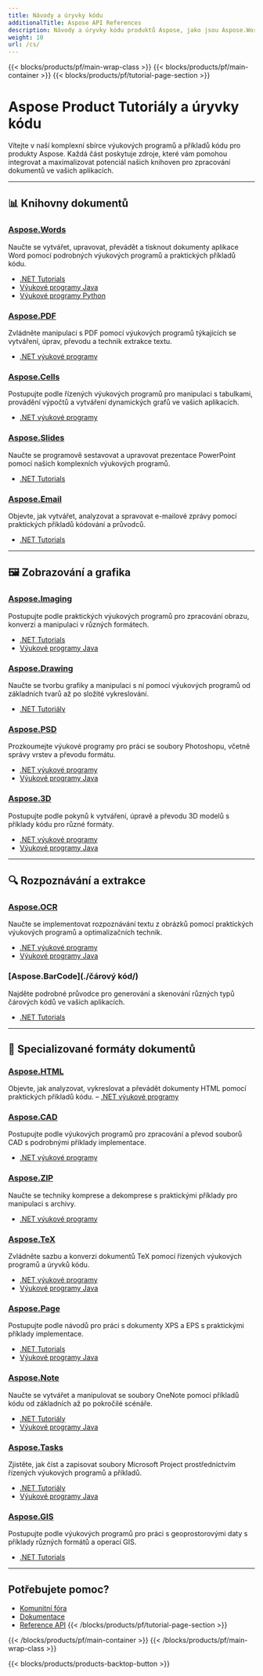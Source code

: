 ```yaml
---
title: Návody a úryvky kódu
additionalTitle: Aspose API References
description: Návody a úryvky kódu produktů Aspose, jako jsou Aspose.Words, Aspose.Cells, Aspose.PDF a další produkty. Zahrnuje základní a pokročilé návody na používání produktů Aspose.
weight: 10
url: /cs/
---
```


{{< blocks/products/pf/main-wrap-class >}}
{{< blocks/products/pf/main-container >}}
{{< blocks/products/pf/tutorial-page-section >}}

# Aspose Product Tutoriály a úryvky kódu

Vítejte v naší komplexní sbírce výukových programů a příkladů kódu pro produkty Aspose. Každá část poskytuje zdroje, které vám pomohou integrovat a maximalizovat potenciál našich knihoven pro zpracování dokumentů ve vašich aplikacích.

---

## 📊 Knihovny dokumentů

### [Aspose.Words](./words/)
Naučte se vytvářet, upravovat, převádět a tisknout dokumenty aplikace Word pomocí podrobných výukových programů a praktických příkladů kódu.
- [.NET Tutorials](./words/net/)
- [Výukové programy Java](./words/java/)
- [Výukové programy Python](./words/python-net/)

### [Aspose.PDF](./pdf/)
Zvládněte manipulaci s PDF pomocí výukových programů týkajících se vytváření, úprav, převodu a technik extrakce textu.
- [.NET výukové programy](./pdf/net/)

### [Aspose.Cells](./cells/)
Postupujte podle řízených výukových programů pro manipulaci s tabulkami, provádění výpočtů a vytváření dynamických grafů ve vašich aplikacích.
- [.NET výukové programy](./cells/net/)

### [Aspose.Slides](./slides/)
Naučte se programově sestavovat a upravovat prezentace PowerPoint pomocí našich komplexních výukových programů.
- [.NET Tutorials](./slides/net/)

### [Aspose.Email](./email/)
Objevte, jak vytvářet, analyzovat a spravovat e-mailové zprávy pomocí praktických příkladů kódování a průvodců.
- [.NET Tutorials](./email/net/)

---

## 🖼️ Zobrazování a grafika

### [Aspose.Imaging](./imaging/)
Postupujte podle praktických výukových programů pro zpracování obrazu, konverzi a manipulaci v různých formátech.
- [.NET Tutorials](./imaging/net/)
- [Výukové programy Java](./imaging/java/)

### [Aspose.Drawing](./drawing/)
Naučte se tvorbu grafiky a manipulaci s ní pomocí výukových programů od základních tvarů až po složité vykreslování.
- [.NET Tutoriály](./drawing/net/)

### [Aspose.PSD](./psd/)
Prozkoumejte výukové programy pro práci se soubory Photoshopu, včetně správy vrstev a převodu formátu.
- [.NET výukové programy](./psd/net/)
- [Výukové programy Java](./psd/java/)

### [Aspose.3D](./3d/)
Postupujte podle pokynů k vytváření, úpravě a převodu 3D modelů s příklady kódu pro různé formáty.
- [.NET výukové programy](./3d/net/)
- [Výukové programy Java](./3d/java/)

---

## 🔍 Rozpoznávání a extrakce

### [Aspose.OCR](./ocr/)
Naučte se implementovat rozpoznávání textu z obrázků pomocí praktických výukových programů a optimalizačních technik.
- [.NET výukové programy](./ocr/net/)
- [Výukové programy Java](./ocr/java/)

### [Aspose.BarCode](./čárový kód/)
Najděte podrobné průvodce pro generování a skenování různých typů čárových kódů ve vašich aplikacích.
- [.NET Tutorials](./barcode/net/)

---

## 📝 Specializované formáty dokumentů

### [Aspose.HTML](./html/)
Objevte, jak analyzovat, vykreslovat a převádět dokumenty HTML pomocí praktických příkladů kódu.
– [.NET výukové programy](./html/net/)

### [Aspose.CAD](./cad/)
Postupujte podle výukových programů pro zpracování a převod souborů CAD s podrobnými příklady implementace.
- [.NET výukové programy](./cad/net/)

### [Aspose.ZIP](./zip/)
Naučte se techniky komprese a dekomprese s praktickými příklady pro manipulaci s archivy.
- [.NET výukové programy](./zip/net/)

### [Aspose.TeX](./tex/)
Zvládněte sazbu a konverzi dokumentů TeX pomocí řízených výukových programů a úryvků kódu.
- [.NET výukové programy](./tex/net/)
- [Výukové programy Java](./tex/java/)

### [Aspose.Page](./page/)
Postupujte podle návodů pro práci s dokumenty XPS a EPS s praktickými příklady implementace.
- [.NET Tutorials](./page/net/)
- [Výukové programy Java](./page/java/)

### [Aspose.Note](./note/)
Naučte se vytvářet a manipulovat se soubory OneNote pomocí příkladů kódu od základních až po pokročilé scénáře.
- [.NET Tutoriály](./note/net/)
- [Výukové programy Java](./note/java/)

### [Aspose.Tasks](./tasks/)
Zjistěte, jak číst a zapisovat soubory Microsoft Project prostřednictvím řízených výukových programů a příkladů.
- [.NET Tutoriály](./tasks/net/)
- [Výukové programy Java](./tasks/java/)

### [Aspose.GIS](./gis/)
Postupujte podle výukových programů pro práci s geoprostorovými daty s příklady různých formátů a operací GIS.
- [.NET Tutorials](./gis/net/)

---

## Potřebujete pomoc?

- [Komunitní fóra](https://forum.aspose.com/)
- [Dokumentace](https://docs.aspose.com/)
- [Reference API](https://reference.aspose.com/)
{{< /blocks/products/pf/tutorial-page-section >}}

{{< /blocks/products/pf/main-container >}}
{{< /blocks/products/pf/main-wrap-class >}}

{{< blocks/products/products-backtop-button >}}
